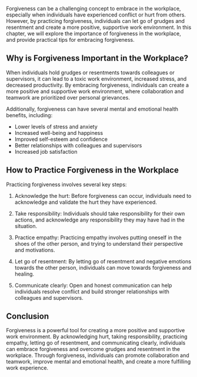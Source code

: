 
Forgiveness can be a challenging concept to embrace in the workplace, especially when individuals have experienced conflict or hurt from others. However, by practicing forgiveness, individuals can let go of grudges and resentment and create a more positive, supportive work environment. In this chapter, we will explore the importance of forgiveness in the workplace, and provide practical tips for embracing forgiveness.

Why is Forgiveness Important in the Workplace?
----------------------------------------------

When individuals hold grudges or resentments towards colleagues or supervisors, it can lead to a toxic work environment, increased stress, and decreased productivity. By embracing forgiveness, individuals can create a more positive and supportive work environment, where collaboration and teamwork are prioritized over personal grievances.

Additionally, forgiveness can have several mental and emotional health benefits, including:

* Lower levels of stress and anxiety
* Increased well-being and happiness
* Improved self-esteem and confidence
* Better relationships with colleagues and supervisors
* Increased job satisfaction

How to Practice Forgiveness in the Workplace
--------------------------------------------

Practicing forgiveness involves several key steps:

1. Acknowledge the hurt: Before forgiveness can occur, individuals need to acknowledge and validate the hurt they have experienced.

2. Take responsibility: Individuals should take responsibility for their own actions, and acknowledge any responsibility they may have had in the situation.

3. Practice empathy: Practicing empathy involves putting oneself in the shoes of the other person, and trying to understand their perspective and motivations.

4. Let go of resentment: By letting go of resentment and negative emotions towards the other person, individuals can move towards forgiveness and healing.

5. Communicate clearly: Open and honest communication can help individuals resolve conflict and build stronger relationships with colleagues and supervisors.

Conclusion
----------

Forgiveness is a powerful tool for creating a more positive and supportive work environment. By acknowledging hurt, taking responsibility, practicing empathy, letting go of resentment, and communicating clearly, individuals can embrace forgiveness and overcome grudges and resentment in the workplace. Through forgiveness, individuals can promote collaboration and teamwork, improve mental and emotional health, and create a more fulfilling work experience.
